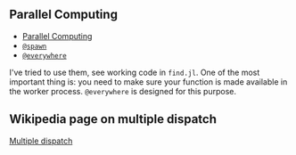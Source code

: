 ## Parallel Computing

* [Parallel Computing](http://docs.julialang.org/en/latest/manual/parallel-computing/)
* [`@spawn`](http://docs.julialang.org/en/latest/stdlib/parallel/#Base.@spawn)
* [`@everywhere`](http://docs.julialang.org/en/latest/stdlib/parallel/#Base.@everywhere)

I've tried to use them, see working code in `find.jl`.
One of the most important thing is: you need to make sure your function is
made available in the worker process. `@everywhere` is designed for this purpose.

## Wikipedia page on multiple dispatch

[Multiple dispatch](https://en.wikipedia.org/wiki/Multiple_dispatch)
